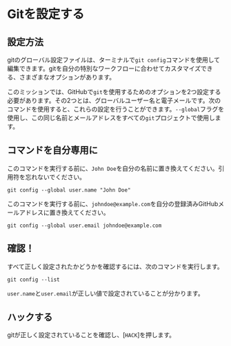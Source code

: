 # Gitを設定する

## 設定方法

gitのグローバル設定ファイルは、ターミナルで`git config`コマンドを使用して編集できます。gitを自分の特別なワークフローに合わせてカスタマイズできる、さまざまなオプションがあります。

このミッションでは、GitHubで`git`を使用するためのオプションを2つ設定する必要があります。その2つとは、グローバルユーザー名と電子メールです。次のコマンドを使用すると、これらの設定を行うことができます。`--global`フラグを使用し、この同じ名前とメールアドレスをすべての`git`プロジェクトで使用します。

## コマンドを自分専用に

このコマンドを実行する前に、`John Doe`を自分の名前に置き換えてください。引用符を忘れないでください。

```
git config --global user.name "John Doe"
```

このコマンドを実行する前に、`johndoe@example.com`を自分の登録済みGitHubメールアドレスに置き換えてください。

```
git config --global user.email johndoe@example.com
```

## 確認！

すべて正しく設定されたかどうかを確認するには、次のコマンドを実行します。

```
git config --list
```

`user.name`と`user.email`が正しい値で設定されていることが分かります。

## ハックする

gitが正しく設定されていることを確認し、[`HACK`]を押します。